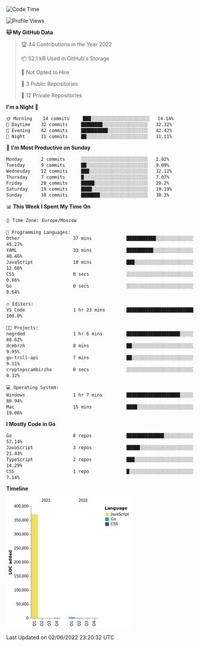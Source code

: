 <!--START_SECTION:waka-->
![Code Time](http://img.shields.io/badge/Code%20Time-319%20hrs%2035%20mins-blue)

![Profile Views](http://img.shields.io/badge/Profile%20Views-0-blue)

**🐱 My GitHub Data** 

> 🏆 44 Contributions in the Year 2022
 > 
> 📦 52.1 kB Used in GitHub's Storage 
 > 
> 🚫 Not Opted to Hire
 > 
> 📜 3 Public Repositories 
 > 
> 🔑 12 Private Repositories  
 > 
**I'm a Night 🦉** 

```text
🌞 Morning    14 commits     ███░░░░░░░░░░░░░░░░░░░░░░   14.14% 
🌆 Daytime    32 commits     ████████░░░░░░░░░░░░░░░░░   32.32% 
🌃 Evening    42 commits     ██████████░░░░░░░░░░░░░░░   42.42% 
🌙 Night      11 commits     ██░░░░░░░░░░░░░░░░░░░░░░░   11.11%

```
📅 **I'm Most Productive on Sunday** 

```text
Monday       2 commits      ░░░░░░░░░░░░░░░░░░░░░░░░░   2.02% 
Tuesday      9 commits      ██░░░░░░░░░░░░░░░░░░░░░░░   9.09% 
Wednesday    12 commits     ███░░░░░░░░░░░░░░░░░░░░░░   12.12% 
Thursday     7 commits      █░░░░░░░░░░░░░░░░░░░░░░░░   7.07% 
Friday       20 commits     █████░░░░░░░░░░░░░░░░░░░░   20.2% 
Saturday     19 commits     ████░░░░░░░░░░░░░░░░░░░░░   19.19% 
Sunday       30 commits     ███████░░░░░░░░░░░░░░░░░░   30.3%

```


📊 **This Week I Spent My Time On** 

```text
⌚︎ Time Zone: Europe/Moscow

💬 Programming Languages: 
Other                    37 mins             ███████████░░░░░░░░░░░░░░   45.27% 
YAML                     33 mins             ██████████░░░░░░░░░░░░░░░   40.46% 
JavaScript               10 mins             ███░░░░░░░░░░░░░░░░░░░░░░   12.66% 
CSS                      0 secs              ░░░░░░░░░░░░░░░░░░░░░░░░░   0.66% 
Go                       0 secs              ░░░░░░░░░░░░░░░░░░░░░░░░░   0.64%

🔥 Editors: 
VS Code                  1 hr 23 mins        █████████████████████████   100.0%

🐱‍💻 Projects: 
negrded                  1 hr 6 mins         ████████████████████░░░░░   80.62% 
dcmbrzh                  8 mins              ██░░░░░░░░░░░░░░░░░░░░░░░   9.95% 
go-trill-api             7 mins              ██░░░░░░░░░░░░░░░░░░░░░░░   9.11% 
cryptopscambirzha        0 secs              ░░░░░░░░░░░░░░░░░░░░░░░░░   0.32%

💻 Operating System: 
Windows                  1 hr 7 mins         ████████████████████░░░░░   80.94% 
Mac                      15 mins             ████░░░░░░░░░░░░░░░░░░░░░   19.06%

```

**I Mostly Code in Go** 

```text
Go                       8 repos             ██████████████░░░░░░░░░░░   57.14% 
JavaScript               3 repos             █████░░░░░░░░░░░░░░░░░░░░   21.43% 
TypeScript               2 repos             ███░░░░░░░░░░░░░░░░░░░░░░   14.29% 
CSS                      1 repo              █░░░░░░░░░░░░░░░░░░░░░░░░   7.14%

```


**Timeline**

![Chart not found](https://raw.githubusercontent.com/jeezft/jeezft/main/charts/bar_graph.png) 


 Last Updated on 02/06/2022 23:20:32 UTC
<!--END_SECTION:waka-->
